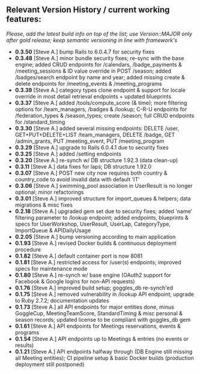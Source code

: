 ## Relevant Version History / current working features:

_Please, add the latest build info on top of the list; use Version::MAJOR only after gold release; keep semantic versioning in line with framework's_

- **0.3.50** [Steve A.] bump Rails to 6.0.4.7 for security fixes
- **0.3.48** [Steve A.] minor bundle security fixes; re-sync with the base engine; added CRUD endpoints for /calendars, /badge_payments & /meeting_sessions & ID value override in POST /season; added /badges/search endpoint by name and year; added missing create & delete endpoints for /meeting_events & /meeting_programs
- **0.3.39** [Steve A.] category types clone endpoint & support for locale override in most detail retrieval endpoints + updated blueprints
- **0.3.37** [Steve A.] added /tools/compute_score (& time); more filtering options for /team_managers, /badges & /lookup; C-R-U endpoints for /federation_types & /season_types; create /season; full CRUD endpoints for /standard_timing
- **0.3.30** [Steve A.] added several missing endpoints: DELETE /user, GET+PUT+DELETE+LIST /team_managers, DELETE /badge, GET /admin_grants, PUT /meeting_event, PUT /meeting_program
- **0.3.29** [Steve A.] upgrade to Rails 6.0.4.1 due to security fixes
- **0.3.25** [Steve A.] added /setting endpoints
- **0.3.20** [Steve A.] re-synch w/ DB structure 1.92.3 (data clean-up)
- **0.3.11** [Steve A.] data fixes for laps; DB structure 1.92.0
- **0.3.07** [Steve A.] POST new city now requires both country & country_code to avoid invalid data with default 'IT'
- **0.3.06** [Steve A.] swimming_pool association in UserResult is no longer optional; minor refactorings
- **0.3.01** [Steve A.] improved structure for import_queues & helpers; data migrations & misc fixes
- **0.2.18** [Steve A.] upgraded gem set due to security fixes; added 'name' filtering parameter to /lookup endpoint; added endpoints, blueprints & specs for UserWorkshop, UserResult, UserLap, CategoryType, ImportQueue & APIDailyUsage
- **0.2.05** [Steve A.] bump versioning according to main application
- **0.1.93** [Steve A.] revised Docker builds & continuous deployment procedure
- **0.1.82** [Steve A.] default container port is now 8081
- **0.1.81** [Steve A.] restricted access for /user(s) endpoints; improved specs for maintenance mode
- **0.1.80** [Steve A.] re-synch w/ base engine (OAuth2 support for Facebook & Google logins for non-API requests)
- **0.1.76** [Steve A.] improved build setup; goggles_db re-synch'ed
- **0.1.75** [Steve A.] removed vulnerability in /lookup API endpoint; upgrade to Ruby 2.7.2; documentation updates
- **0.1.73** [Steve A.] all API endpoints for major entities done, minus GoggleCup, MeetingTeamScore, StandardTiming & misc personal & season records; updated license to be compliant with goggles_db gem
- **0.1.61** [Steve A.] API endpoints for Meetings reservations, events & programs
- **0.1.54** [Steve A.] API endpoints up to Meetings & entries (no events or results)
- **0.1.21** [Steve A.] API endpoints halfway through (DB Engine still missing all Meeting entities); CI pipeline setup & basic Docker builds (production deployment still postponed)

